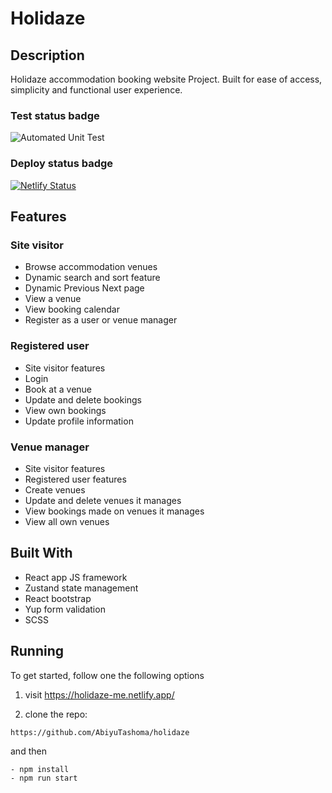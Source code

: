 # Holidaze

## Description

Holidaze accommodation booking website Project.
Built for ease of access, simplicity and functional user experience.

### Test status badge
![Automated Unit Test](https://github.com/AbiyuTashoma/holidaze/actions/workflows/unit_test.yml/badge.svg)

### Deploy status badge
[![Netlify Status](https://api.netlify.com/api/v1/badges/04031a8c-cef0-4b1d-8f4c-0306068f49b1/deploy-status)](https://app.netlify.com/sites/holidaze-me/deploys)

## Features
### Site visitor
- Browse accommodation venues
- Dynamic search and sort feature
- Dynamic Previous Next page
- View a venue
- View booking calendar
- Register as a user or venue manager
### Registered user
- Site visitor features
- Login
- Book at a venue
- Update and delete bookings
- View own bookings
- Update profile information
### Venue manager
- Site visitor features
- Registered user features
- Create venues
- Update and delete venues it manages
- View bookings made on venues it manages
- View all own venues

## Built With

- React app JS framework
- Zustand state management
- React bootstrap
- Yup form validation
- SCSS

## Running

To get started, follow one the following options

1. visit https://holidaze-me.netlify.app/

2. clone the repo:

```
https://github.com/AbiyuTashoma/holidaze
```

and then

```
- npm install
- npm run start
```
